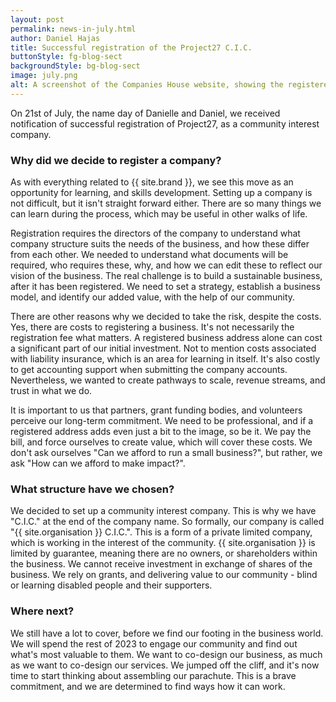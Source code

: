 ```yaml
---
layout: post
permalink: news-in-july.html
author: Daniel Hajas
title: Successful registration of the Project27 C.I.C.
buttonStyle: fg-blog-sect
backgroundStyle: bg-blog-sect
image: july.png
alt: A screenshot of the Companies House website, showing the registered company number and company name of Project27 Consultancy Group C.I.C.
---
```


On 21st of July, the name day of Danielle and Daniel, we received notification of successful registration of Project27, as a community interest company.
<!-- excerpt-end -->

### Why did we decide to register a company?

As with everything related to {{ site.brand }}, we see this move as an opportunity for learning, and skills development.
Setting up a company is not difficult, but it isn't straight forward either.
There are so many things we can learn during the process, which may be useful in other walks of life.

Registration requires the directors of the company to understand what company structure suits the needs of the business, and how these differ from each other.
We needed to understand what documents will be required, who requires these, why, and how we can edit these to reflect our vision of the business.
The real challenge is to build a sustainable business, after it has been registered.
We need to set a strategy, establish a business model, and identify our added value, with the help of our community.

There are other reasons why we decided to take the risk, despite the costs.
Yes, there are costs to registering a business.
It's not necessarily the registration fee what matters.
A registered business address alone can cost a significant part of our initial investment.
Not to mention costs associated with liability insurance, which is an area for learning in itself.
It's also costly to get accounting support when submitting the company accounts.
Nevertheless, we wanted to create pathways to scale, revenue streams, and trust in what we do.

It is important to us that partners, grant funding bodies, and volunteers perceive our long-term commitment.
We need to be professional, and if a registered address adds even just a bit to the image, so be it.
We pay the bill, and force ourselves to create value, which will cover these costs.
We don't ask ourselves "Can we afford to run a small business?", but rather, we ask "How can we afford to make impact?".

### What structure have we chosen?

We decided to set up a community interest company.
This is why we have "C.I.C." at the end of the company name.
So formally, our company is called "{{ site.organisation }} C.I.C.".
This is a form of a private limited company, which is working in the interest of the community.
{{ site.organisation }} is limited by guarantee, meaning there are no owners, or shareholders within the business.
We cannot receive investment in exchange of shares of the business.
We rely on grants, and delivering value to our community - blind or learning disabled people and their supporters.

### Where next?

We still have a lot to cover, before we find our footing in the business world.
We will spend the rest of 2023 to engage our community and find out what's most valuable to them.
We want to co-design our business, as much as we want to co-design our services.
We jumped off the cliff, and it's now time to start thinking about assembling our parachute.
This is a brave commitment, and we are determined to find ways how it can work.